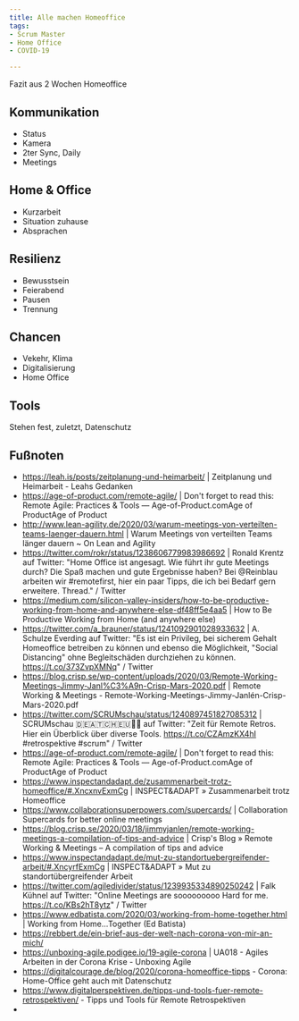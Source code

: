 ```yaml
---
title: Alle machen Homeoffice
tags:
- Scrum Master
- Home Office
- COVID-19

---
```


Fazit aus 2 Wochen Homeoffice
<!--break-->

## Kommunikation

- Status
- Kamera
- 2ter Sync, Daily
- Meetings


## Home & Office

- Kurzarbeit
- Situation zuhause
- Absprachen

## Resilienz

- Bewusstsein
- Feierabend
- Pausen
- Trennung 

## Chancen

- Vekehr, Klima 
- Digitalisierung
- Home Office


## Tools

Stehen fest, zuletzt, Datenschutz

## Fußnoten
 
- https://leah.is/posts/zeitplanung-und-heimarbeit/ | Zeitplanung und Heimarbeit - Leahs Gedanken
- https://age-of-product.com/remote-agile/ | Don't forget to read this: Remote Agile: Practices & Tools — Age-of-Product.comAge of ProductAge of Product
- http://www.lean-agility.de/2020/03/warum-meetings-von-verteilten-teams-laenger-dauern.html | Warum Meetings von verteilten Teams länger dauern ~ On Lean and Agility
- https://twitter.com/rokr/status/1238606779983986692 | Ronald Krentz auf Twitter: "Home Office ist angesagt. Wie führt ihr gute Meetings durch? Die Spaß machen und gute Ergebnisse haben? Bei @Reinblau arbeiten wir #remotefirst, hier ein paar Tipps, die ich bei Bedarf gern erweitere. Thread." / Twitter
- https://medium.com/silicon-valley-insiders/how-to-be-productive-working-from-home-and-anywhere-else-df48ff5e4aa5 | How to Be Productive Working from Home (and anywhere else)
- https://twitter.com/a_brauner/status/1241092901028933632 | A. Schulze Everding auf Twitter: "Es ist ein Privileg, bei sicherem Gehalt Homeoffice betreiben zu können und ebenso die Möglichkeit, "Social Distancing" ohne Begleitschäden durchziehen zu können. https://t.co/373ZvpXMNq" / Twitter
- https://blog.crisp.se/wp-content/uploads/2020/03/Remote-Working-Meetings-Jimmy-Janl%C3%A9n-Crisp-Mars-2020.pdf | Remote Working & Meetings - Remote-Working-Meetings-Jimmy-Janlén-Crisp-Mars-2020.pdf
- https://twitter.com/SCRUMschau/status/1240897451827085312 | SCRUMschau 🇩🇪🇦🇹🇨🇭🇪🇺🏳️‍🌈 auf Twitter: "Zeit für Remote Retros. Hier ein Überblick über diverse Tools. https://t.co/CZAmzKX4hI #retrospektive #scrum" / Twitter
- https://age-of-product.com/remote-agile/ | Don't forget to read this: Remote Agile: Practices & Tools — Age-of-Product.comAge of ProductAge of Product
- https://www.inspectandadapt.de/zusammenarbeit-trotz-homeoffice/#.XncxnvExmCg | INSPECT&ADAPT » Zusammenarbeit trotz Homeoffice
- https://www.collaborationsuperpowers.com/supercards/ | Collaboration Supercards for better online meetings
- https://blog.crisp.se/2020/03/18/jimmyjanlen/remote-working-meetings-a-compilation-of-tips-and-advice | Crisp's Blog » Remote Working & Meetings – A compilation of tips and advice
- https://www.inspectandadapt.de/mut-zu-standortuebergreifender-arbeit/#.XncyrfExmCg | INSPECT&ADAPT » Mut zu standortübergreifender Arbeit
- https://twitter.com/agiledivider/status/1239935334890250242 | Falk Kühnel auf Twitter: "Online Meetings are sooooooooo Hard for me. https://t.co/KBs2hT8ytz" / Twitter
- https://www.edbatista.com/2020/03/working-from-home-together.html | Working from Home...Together (Ed Batista)
- https://rebbert.de/ein-brief-aus-der-welt-nach-corona-von-mir-an-mich/
- https://unboxing-agile.podigee.io/19-agile-corona | UA018 - Agiles Arbeiten in der Corona Krise - Unboxing Agile
- https://digitalcourage.de/blog/2020/corona-homeoffice-tipps - Corona: Home-Office geht auch mit Datenschutz
- https://www.digitalperspektiven.de/tipps-und-tools-fuer-remote-retrospektiven/ - Tipps und Tools für Remote Retrospektiven
- 
 
 
